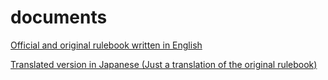 # documents

[Official and original rulebook written in English](/rulebook_en.md)

[Translated version in Japanese (Just a translation of the original rulebook)](/rulebook_jp.md)
